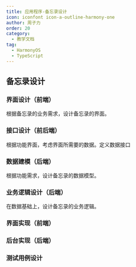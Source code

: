 ```yaml
---
title: 应用程序-备忘录设计
icon: iconfont icon-a-outline-harmony-one
author: 周子力
order: 20
category:
  - 教学文档
tag:
  - HarmonyOS
  - TypeScript
---
```


## 备忘录设计

### 界面设计（前端）
根据备忘录的业务需求，设计备忘录的界面。

### 接口设计（前后端）
根据功能界面，考虑界面所需要的数据。定义数据接口
### 数据建模（后端）
根据功能需求，设计备忘录的数据模型。
### 业务逻辑设计（后端）
在数据基础上，设计备忘录的业务逻辑。
### 界面实现（前端）
### 后台实现（后端）
### 测试用例设计

